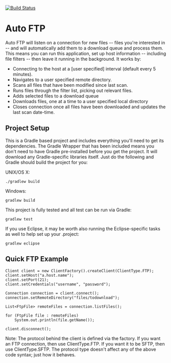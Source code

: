 [![Build Status](https://travis-ci.org/JAGFin1/auto-ftp.png?branch=master)](https://travis-ci.org/JAGFin1/auto-ftp)

Auto FTP
========

Auto FTP will listen on a connection for new files -- files you're interested in -- and will automatically add them to a download queue and process them. This means you can run this application, set up host information -- including file filters -- then leave it running in the background. It works by:

- Connecting to the host at a [user specified] interval (default every 5 minutes).
- Navigates to a user specified remote directory.
- Scans all files that have been modified since last scan.
- Runs files through the filter list, picking out relevant files.
- Adds selected files to a download queue
- Downloads files, one at a time to a user specified local directory
- Closes connection once all files have been downloaded and updates the last scan date-time.


Project Setup
-------------

This is a Gradle based project and includes everything you'll need to get its dependencies. The Gradle Wrapper that has been included means you don't need to have Gradle pre-installed before you get the project. It will download any Gradle-specific libraries itself. Just do the following and Gradle should build the project for you:

UNIX/OS X:

    ./gradlew build
    
Windows:

    gradlew build
    
This project is fully tested and all test can be run via Gradle:

    gradlew test
    
If you use Eclipse, it may be worth also running the Eclipse-specific tasks as well to help set up your .project:

    gradlew eclipse

Quick FTP Example
-----------------

    Client client = new ClientFactory().createClient(ClientType.FTP);
    client.setHost("a.host.name");
    client.setPort(21);
    client.setCredentials("username", "password");

    Connection connection = client.connect();
    connection.setRemoteDirectory("files/todownload");
  
    List<FtpFile> remoteFiles = connection.listFiles();
  
    for (FtpFile file : remoteFiles)
        System.out.println(file.getName());
    
    client.disconnect();

Note: The protocol behind the client is defined via the factory. If you want an FTP connection, then use ClientType.FTP. If you want it to be SFTP, then use ClientType.SFTP. The protocol type doesn't affect any of the above code syntax; just how it behaves.
